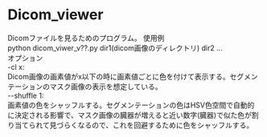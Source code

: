 # Dicom_viewer
Dicomファイルを見るためのプログラム。
使用例  
python dicom_viwer_v??.py dir1(dicom画像のディレクトリ) dir2 ...  
オプション  
-cl x:  
Dicom画像の画素値がx以下の時に画素値ごとに色を付けて表示する。セグメンテーションのマスク画像の表示を想定している。  
--shuffle 1:  
画素値の色をシャッフルする。セグメンテーションの色はHSV色空間で自動的に決定される影響で、マスク画像の臓器が増えると近い数字(臓器)で似た色が割り当てられて見づらくなるので、これを回避するために色をシャッフルする。  

